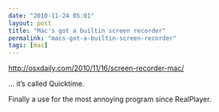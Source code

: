 ```yaml
---
date: "2010-11-24 05:01"
layout: post
title: "Mac's got a builtin screen recorder"
permalink: "macs-got-a-builtin-screen-recorder"
tags: [mac]
---
```


<a href="http://osxdaily.com/2010/11/16/screen-recorder-mac/">http://osxdaily.com/2010/11/16/screen-recorder-mac/</a>

… it’s called Quicktime.

Finally a use for the most annoying program since RealPlayer.
